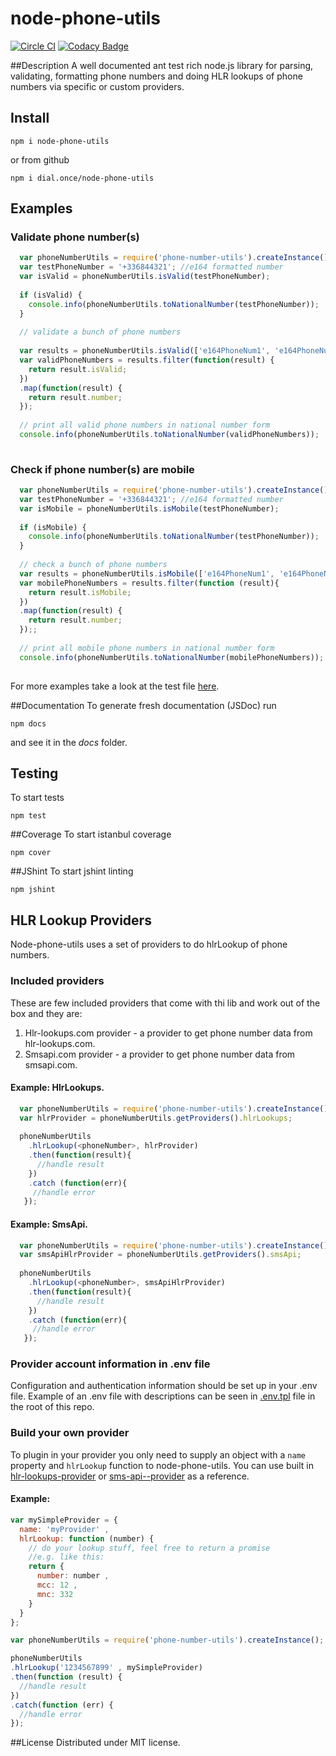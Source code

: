 # node-phone-utils

[![Circle CI](https://circleci.com/gh/dial-once/node-phone-utils.svg?style=svg)](https://circleci.com/gh/dial-once/node-phone-utils)
[![Codacy Badge](https://api.codacy.com/project/badge/grade/06485e15d4f64f22adb649fe5f608346)](https://www.codacy.com/app/mihovil-rister/node-phone-utils)

##Description
  A well documented ant test rich node.js library for parsing, validating, formatting phone numbers and doing HLR lookups of phone numbers via specific or custom providers. 

## Install

`npm i node-phone-utils`

or from github

  `npm i dial.once/node-phone-utils`

## Examples

### Validate phone number(s)
```JavaScript
  var phoneNumberUtils = require('phone-number-utils').createInstance();
  var testPhoneNumber = '+336844321'; //e164 formatted number
  var isValid = phoneNumberUtils.isValid(testPhoneNumber);
  
  if (isValid) {
    console.info(phoneNumberUtils.toNationalNumber(testPhoneNumber));
  }
  
  // validate a bunch of phone numbers
  
  var results = phoneNumberUtils.isValid(['e164PhoneNum1', 'e164PhoneNum1']);
  var validPhoneNumbers = results.filter(function(result) {
  	return result.isValid;
  })
  .map(function(result) {
  	return result.number;
  });
  
  // print all valid phone numbers in national number form 
  console.info(phoneNumberUtils.toNationalNumber(validPhoneNumbers));
  
```

### Check if phone number(s) are mobile
```JavaScript
  var phoneNumberUtils = require('phone-number-utils').createInstance();
  var testPhoneNumber = '+336844321'; //e164 formatted number
  var isMobile = phoneNumberUtils.isMobile(testPhoneNumber);
  
  if (isMobile) {
    console.info(phoneNumberUtils.toNationalNumber(testPhoneNumber));
  }
  
  // check a bunch of phone numbers
  var results = phoneNumberUtils.isMobile(['e164PhoneNum1', 'e164PhoneNum1']);
  var mobilePhoneNumbers = results.filter(function (result){
  	return result.isMobile;
  })
  .map(function(result) {
  	return result.number;
  });;
  
  // print all mobile phone numbers in national number form 
  console.info(phoneNumberUtils.toNationalNumber(mobilePhoneNumbers));
  
```
For more examples take a look at the test file [here](https://github.com/dial-once/node-phone-utils/blob/master/tests/unit/node-phone-utils.spec.js). 

##Documentation
To generate fresh documentation (JSDoc) run 

`npm docs` 

and see it in the *docs* folder.

## Testing
To start tests

`npm test` 

##Coverage
To start istanbul coverage

`npm cover` 

##JShint
To start jshint linting

`npm jshint`

## HLR Lookup Providers
Node-phone-utils uses a set of providers to do hlrLookup of phone numbers.

### Included providers
These are few included providers that come with thi lib and work out of the box and they are:

  1. Hlr-lookups.com provider - a provider to get phone number data from hlr-lookups.com.
  2. Smsapi.com provider - a provider to get phone number data from smsapi.com.

#### Example: HlrLookups.
```JavaScript
  var phoneNumberUtils = require('phone-number-utils').createInstance();
  var hlrProvider = phoneNumberUtils.getProviders().hlrLookups;
  
  phoneNumberUtils
    .hlrLookup(<phoneNumber>, hlrProvider)
    .then(function(result){
      //handle result
    })
    .catch (function(err){
     //handle error
   });
```

#### Example: SmsApi.
```JavaScript
  var phoneNumberUtils = require('phone-number-utils').createInstance();
  var smsApiHlrProvider = phoneNumberUtils.getProviders().smsApi;
  
  phoneNumberUtils
    .hlrLookup(<phoneNumber>, smsApiHlrProvider)
    .then(function(result){
      //handle result
    })
    .catch (function(err){
     //handle error
   });
```

### Provider account information in .env file
Configuration and authentication information should be set up in your .env file. Example of an .env file with descriptions can be seen in [.env.tpl](https://github.com/dial-once/node-phone-utils/blob/master/.env.tpl) file in the root of this repo.

### Build your own provider
To plugin in your provider you only need to supply an object with a `name` property and `hlrLookup` function to node-phone-utils. You can use built in [hlr-lookups-provider](https://github.com/dial-once/node-phone-utils/blob/master/lib/providers/hlr-lookups-provider.js) or [sms-api--provider]("https://github.com/dial-once/node-phone-utils/blob/master/lib/providers/sms-api-provider.js") as a reference.

#### Example:
```JavaScript
var mySimpleProvider = {
  name: 'myProvider' ,
  hlrLookup: function (number) {
    // do your lookup stuff, feel free to return a promise
    //e.g. like this: 
    return {
      number: number ,
      mcc: 12 ,
      mnc: 332
    }
  }
};

var phoneNumberUtils = require('phone-number-utils').createInstance();

phoneNumberUtils
.hlrLookup('1234567899' , mySimpleProvider)
.then(function (result) {
  //handle result
})
.catch(function (err) {
  //handle error
});
```

##License
Distributed under MIT license.